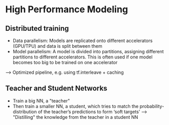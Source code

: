 # High Performance Modeling

## Distributed training
* Data parallelism: Models are replicated onto different accelerators (GPU/TPU) and data is split between them
* Model parallelism: A model is divided into partitions, assigning different partitions to different accelerators. This is often used if one model becomes too big to be trained on one accelerator

--> Optimized pipeline, e.g. using tf.interleave + caching

## Teacher and Student Networks

* Train a big NN, a "teacher"
* Then train a smaller NN, a student, which tries to match the probability-distribution of the teacher’s predictions to form ‘soft targets’ --> "Distilling" the knowledge from the teacher in a student NN